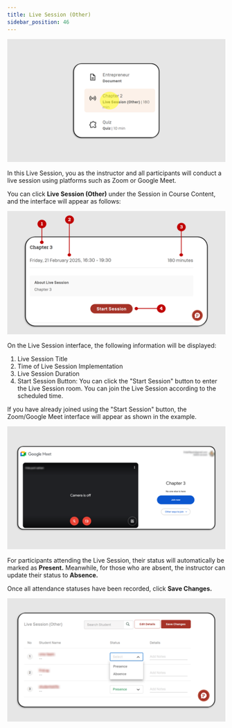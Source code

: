 ```yaml
---
title: Live Session (Other)
sidebar_position: 46
---
```

![](/img/ls-other-skills_eng-1.png)

In this Live Session, you as the instructor and all participants will conduct a live session using platforms such as Zoom or Google Meet.

You can click **Live Session (Other)** under the Session in Course Content, and the interface will appear as follows:

![](/img/ls-other-skills_eng-2.png)

On the Live Session interface, the following information will be displayed:

1. Live Session Title
2. Time of Live Session Implementation
3. Live Session Duration
4. Start Session Button: You can click the "Start Session" button to enter the Live Session room. You can join the Live Session according to the scheduled time.

If you have already joined using the "Start Session" button, the Zoom/Google Meet interface will appear as shown in the example.

![](/img/ls-other-skills_3.png)

For participants attending the Live Session, their status will automatically be marked as **Present.** Meanwhile, for those who are absent, the instructor can update their status to **Absence.**

Once all attendance statuses have been recorded, click **Save Changes.**

![](/img/ls-other-skills_eng-4.png)
